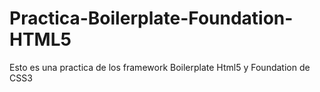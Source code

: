 Practica-Boilerplate-Foundation-HTML5
=====================================

Esto es una practica de los framework Boilerplate Html5 y Foundation de CSS3
